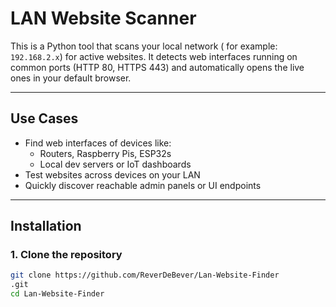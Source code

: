 # LAN Website Scanner

This is a Python tool that scans your local network ( for example: `192.168.2.x`) for active websites. It detects web interfaces running on common ports (HTTP 80, HTTPS 443) and automatically opens the live ones in your default browser.

---

## Use Cases

- Find web interfaces of devices like:
  - Routers, Raspberry Pis, ESP32s
  - Local dev servers or IoT dashboards
- Test websites across devices on your LAN
- Quickly discover reachable admin panels or UI endpoints

---

## Installation

### 1. Clone the repository

```bash
git clone https://github.com/ReverDeBever/Lan-Website-Finder
.git
cd Lan-Website-Finder
